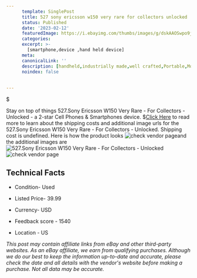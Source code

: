 ```yaml
---
      template: SinglePost
      title: 527 sony ericsson w150 very rare for collectors unlocked
      status: Published
      date: '2023-02-12'
      featuredImage: https://i.ebayimg.com/thumbs/images/g/dskAAOSwpo9j58Rc/s-l225.jpg
      categories: 
      excerpt: >-
        [smartphone,device ,hand held device]
      meta:
      canonicalLink: ''
      description: [handheld,industrially made,well crafted,Portable,Mobile,Compact,Convenient,Lightweight,Maneuverable,Man-portable,Miniature,Carriable,Hand-held,Light,Holdable,Transportable,Mobile device,Pocket-sized,On-the-go,Wireless,Cordless,Compact size,Convenient size, smartphone,device ,hand held device]
      noindex: false
      
        
---
```

$

Stay on top of things 527.Sony Ericsson W150 Very Rare - For Collectors - Unlocked - a 2-star Cell Phones & Smartphones device.
$[Click Here](https://www.ebay.com/itm/165934138607?hash=item26a27204ef%3Ag%3AdskAAOSwpo9j58Rc&mkevt=1&mkcid=1&mkrid=711-53200-19255-0&campid=%253CePNCampaignId%253E&customid=%253CreferenceId%253E&toolid=10049) to read more to learn about the shipping costs and additional image urls for the 527.Sony Ericsson W150 Very Rare - For Collectors - Unlocked. Shipping cost is undefined. Here is how the product looks ![check vendor page](https://i.ebayimg.com/thumbs/images/g/dskAAOSwpo9j58Rc/s-l225.jpg)and the additional images are![527.Sony Ericsson W150 Very Rare - For Collectors - Unlocked](https://i.ebayimg.com/images/g/dskAAOSwpo9j58Rc/s-l1600.jpg)![check vendor page](https://origin-galleryplus.ebayimg.com/ws/web/165934138607_2_0_1/225x225.jpg,https://origin-galleryplus.ebayimg.com/ws/web/165934138607_3_0_1/225x225.jpg,https://origin-galleryplus.ebayimg.com/ws/web/165934138607_4_0_1/225x225.jpg,https://origin-galleryplus.ebayimg.com/ws/web/165934138607_5_0_1/225x225.jpg,https://origin-galleryplus.ebayimg.com/ws/web/165934138607_6_0_1/225x225.jpg,https://origin-galleryplus.ebayimg.com/ws/web/165934138607_7_0_1/225x225.jpg,https://origin-galleryplus.ebayimg.com/ws/web/165934138607_8_0_1/225x225.jpg,https://origin-galleryplus.ebayimg.com/ws/web/165934138607_9_0_1/225x225.jpg,https://origin-galleryplus.ebayimg.com/ws/web/165934138607_10_0_1/225x225.jpg)



 ## Technical Facts 



     
      

 - Condition- Used 


      

 - Listed Price- 39.99 


      

 - Currency- USD 


      

 - Feedback score - 1540 


      

 - Location - US 


      
      

 *_This post may contain affiliate links from eBay and other third-party websites. As an eBay affiliate, we earn from qualifying purchases. Although we do our best to keep the information up-to-date and accurate, please check the date and all details with the vendor's website before making a purchase. Not all data may be accurate._*






